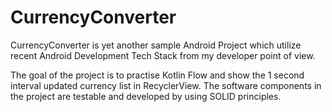 # CurrencyConverter
CurrencyConverter is yet another sample Android Project which utilize recent Android Development Tech Stack from my developer point of view.

The goal of the project is to practise Kotlin Flow and show the 1 second interval updated currency list in RecyclerView.
The software components in the project are testable and developed by using SOLID principles.


